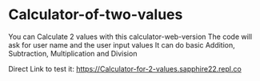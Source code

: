 # Calculator-of-two-values


You can Calculate 2 values with this calculator-web-version
The code will ask for user name and the user input values
It can do basic Addition, Subtraction, Multiplication and Division

Direct Link to test it: https://Calculator-for-2-values.sapphire22.repl.co
